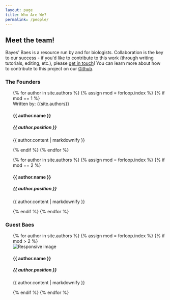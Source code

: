 ```yaml
---
layout: page
title: Who Are We?
permalink: /people/
---
```

<h2>Meet the team!</h2>
Bayes' Baes is a resource run by and for biologists. Collaboration is the key to our success - if you'd like to contribute to this work (through writing tutorials, editing, etc.), please <a href="mailto:bayesbaes@gmail.com">get in touch</a>! You can learn more about how to contribute to this project on our <a href="https://github.com/bayesbaes/bayesbaes.github.io/tree/main/templates">Github</a>.

<h3>The Founders</h3>
<div class = "row">
  <div class = "col-6">
    <ul>
      {% for author in site.authors %}
          {% assign mod = forloop.index %}
          {% if mod == 1 %}
        <div>
            Written by: {{site.authors}}
            <h4>{{ author.name }}</h4>
            <h5>{{ author.position }}</h5>
            <p>{{ author.content | markdownify }}</p>
        </div>
      {% endif %}
      {% endfor %}
    </ul>
  </div>
  <div class = "col-6">
    <ul>
      {% for author in site.authors %}
      {% assign mod = forloop.index %}
          {% if mod == 2 %}
        <div>
            <h4>{{ author.name }}</h4>
            <h5>{{ author.position }}</h5>
            <p>{{ author.content | markdownify }}</p>
        </div>
      {% endif %}
      {% endfor %}
    </ul>
   </div> 
</div>
<h3>Guest Baes</h3>
 <ul>
      {% for author in site.authors %}
      {% assign mod = forloop.index %}
      {% if mod > 2 %}
  <div class = "row">
         <div class = "col-3">
         <img src="{{author.image}}" class="img-fluid" alt="Responsive image">
         </div>
         <div class = "col-9">
            <h4>{{ author.name }}</h4>
            <h5>{{ author.position }}</h5>
            <p>{{ author.content | markdownify }}</p>
         </div>
      {% endif %}
      {% endfor %}
    </div>
  </ul>

